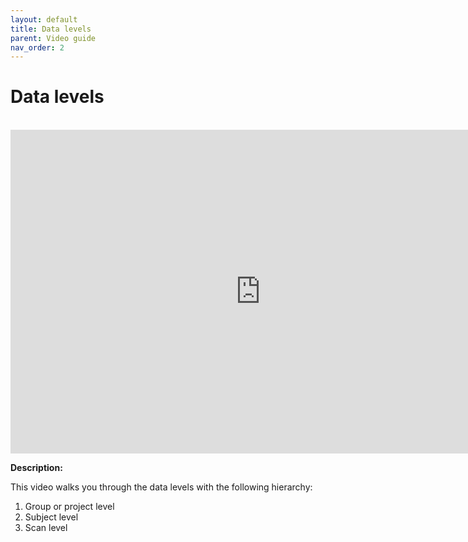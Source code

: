 ```yaml
---
layout: default
title: Data levels
parent: Video guide
nav_order: 2
---
```



# Data levels

<br/>	


<iframe width="800" height="518" src="https://www.youtube.com/embed/Q19cubuxR5s" frameborder="0" allow="accelerometer; autoplay; clipboard-write; encrypted-media; gyroscope; picture-in-picture" allowfullscreen></iframe>


<br/>	


**Description:**

This video walks you through the data levels with the following hierarchy:

1. Group or project level
2. Subject level
3. Scan level